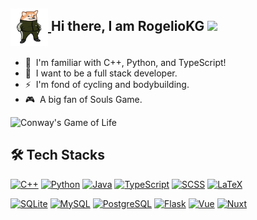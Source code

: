 <h2>
  <a href="https://www.rogeliokg.com/" target="_blank" rel="noreferrer">
    <img align=center src="https://raw.githubusercontent.com/RogelioKG/RogelioKG/main/doge.png" alt="rogeliokg" height="60" width="60" />
  </a>
  Hi there, I am RogelioKG
  <img src="https://media.giphy.com/media/hvRJCLFzcasrR4ia7z/giphy.gif" width="5%" />
</h2>

+ 🔭 &nbsp;I'm familiar with C++, Python, and TypeScript!
+ 🌱 &nbsp;I want to be a full stack developer.
+ ⚡ &nbsp;I'm fond of cycling and bodybuilding.
+ 🎮 &nbsp;A big fan of Souls Game.

![Conway's Game of Life](https://i.giphy.com/media/v1.Y2lkPTc5MGI3NjExdDVsdnRodTd6ZG9kcDY3a2ZmM2lscDZjdDVnYXJudHp4a2p4c3JtdCZlcD12MV9pbnRlcm5hbF9naWZfYnlfaWQmY3Q9Zw/SDXiwr9s0porgJSSa5/giphy.gif)

## 🛠️ Tech Stacks
[![C++](https://skillicons.dev/icons?i=cpp)](https://en.cppreference.com/w/)
[![Python](https://skillicons.dev/icons?i=python)](https://www.python.org/)
[![Java](https://skillicons.dev/icons?i=java)](https://docs.oracle.com/en/java/)
[![TypeScript](https://skillicons.dev/icons?i=typescript)](https://www.typescriptlang.org/)
[![SCSS](https://skillicons.dev/icons?i=sass)](https://sass-lang.com/)
[![LaTeX](https://skillicons.dev/icons?i=latex)](https://www.latex-project.org/)
<br />

[![SQLite](https://skillicons.dev/icons?i=sqlite)](https://www.sqlite.org/index.html)
[![MySQL](https://skillicons.dev/icons?i=mysql)](https://www.mysql.com/)
[![PostgreSQL](https://skillicons.dev/icons?i=postgresql)](https://www.postgresql.org/)
[![Flask](https://skillicons.dev/icons?i=flask)](https://flask.palletsprojects.com/)
[![Vue](https://skillicons.dev/icons?i=vue)](https://vuejs.org/)
[![Nuxt](https://skillicons.dev/icons?i=nuxt)](https://nuxt.com/)
<br />
